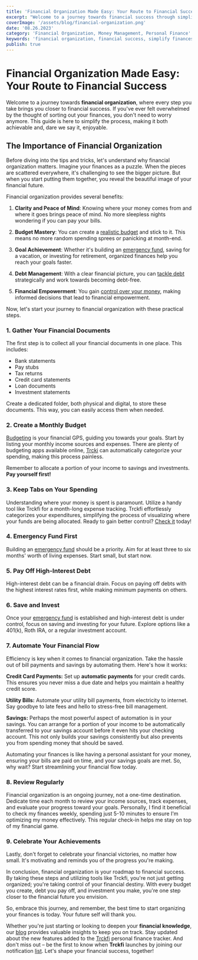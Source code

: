 ```yaml
---
title: 'Financial Organization Made Easy: Your Route to Financial Success'
excerpt: "Welcome to a journey towards financial success through simplified financial organization. If you've ever felt overwhelmed by the thought of sorting out your finances, this guide is here to simplify the process, making it both achievable and, dare we say it, enjoyable. Start your journey to financial organization with confidence and ease."
coverImage: '/assets/blog/financial-organization.png'
date: '08.26.2023'
category: 'Financial Organization, Money Management, Personal Finance'
keywords: 'financial organization, financial success, simplify finances, money management, budgeting, expense tracking, financial planning, financial goals, financial tips, financial empowerment'
publish: true
---
```


# Financial Organization Made Easy: Your Route to Financial Success

Welcome to a journey towards **financial organization**, where every step you take brings you closer to financial success. If you've ever felt overwhelmed by the thought of sorting out your finances, you don't need to worry anymore. This guide is here to simplify the process, making it both achievable and, dare we say it, enjoyable.

## The Importance of Financial Organization

Before diving into the tips and tricks, let's understand why financial organization matters. Imagine your finances as a puzzle. When the pieces are scattered everywhere, it's challenging to see the bigger picture. But when you start putting them together, you reveal the beautiful image of your financial future.

Financial organization provides several benefits:

1. **Clarity and Peace of Mind**: Knowing where your money comes from and where it goes brings peace of mind. No more sleepless nights wondering if you can pay your bills.

2. **Budget Mastery**: You can create a [realistic budget](/blog/five-truths-about-personal-finance#realistic-budget) and stick to it. This means no more random spending sprees or panicking at month-end.

3. **Goal Achievement**: Whether it's building an [emergency fund](/blog/prepare-for-the-unexpected-the-value-of-building-an-emergency-fund), saving for a vacation, or investing for retirement, organized finances help you reach your goals faster.

4. **Debt Management**: With a clear financial picture, you can [tackle debt](/blog/five-truths-about-personal-finance#debt) strategically and work towards becoming debt-free.

5. **Financial Empowerment**: You gain [control over your money](/track-finances-reach-financial-success), making informed decisions that lead to financial empowerment.

Now, let's start your journey to financial organization with these practical steps.

### 1. Gather Your Financial Documents

The first step is to collect all your financial documents in one place. This includes:

- Bank statements
- Pay stubs
- Tax returns
- Credit card statements
- Loan documents
- Investment statements

Create a dedicated folder, both physical and digital, to store these documents. This way, you can easily access them when needed.

### 2. Create a Monthly Budget

[Budgeting](/blog/budgeting-made-easy) is your financial GPS, guiding you towards your goals. Start by listing your monthly income sources and expenses. There are plenty of budgeting apps available online, [Trcki](/) can automatically categorize your spending, making this process painless.

Remember to allocate a portion of your income to savings and investments. **Pay yourself first!**

### 3. Keep Tabs on Your Spending

Understanding where your money is spent is paramount. Utilize a handy tool like Trckfi for a month-long expense tracking. Trckfi effortlessly categorizes your expenditures, simplifying the process of visualizing where your funds are being allocated. Ready to gain better control? [Check it](/#get-notified) today!

### 4. Emergency Fund First

Building an [emergency fund](/blog/prepare-for-the-unexpected-the-value-of-building-an-emergency-fund) should be a priority. Aim for at least three to six months' worth of living expenses. Start small, but start now.

### 5. Pay Off High-Interest Debt

High-interest debt can be a financial drain. Focus on paying off debts with the highest interest rates first, while making minimum payments on others.

### 6. Save and Invest

Once your [emergency fund](/blog/prepare-for-the-unexpected-the-value-of-building-an-emergency-fund) is established and high-interest debt is under control, focus on saving and investing for your future. Explore options like a 401(k), Roth IRA, or a regular investment account.

### 7. Automate Your Financial Flow

Efficiency is key when it comes to financial organization. Take the hassle out of bill payments and savings by automating them. Here's how it works:

**Credit Card Payments:** Set up **automatic payments** for your credit cards. This ensures you never miss a due date and helps you maintain a healthy credit score.

**Utility Bills:** Automate your utility bill payments, from electricity to internet. Say goodbye to late fees and hello to stress-free bill management.

**Savings:** Perhaps the most powerful aspect of automation is in your savings. You can arrange for a portion of your income to be automatically transferred to your savings account before it even hits your checking account. This not only builds your savings consistently but also prevents you from spending money that should be saved.

Automating your finances is like having a personal assistant for your money, ensuring your bills are paid on time, and your savings goals are met. So, why wait? Start streamlining your financial flow today.

### 8. Review Regularly

Financial organization is an ongoing journey, not a one-time destination. Dedicate time each month to review your income sources, track expenses, and evaluate your progress toward your goals. Personally, I find it beneficial to check my finances weekly, spending just 5-10 minutes to ensure I'm optimizing my money effectively. This regular check-in helps me stay on top of my financial game.


### 9. Celebrate Your Achievements

Lastly, don't forget to celebrate your financial victories, no matter how small. It's motivating and reminds you of the progress you're making.

In conclusion, financial organization is your roadmap to financial success. By taking these steps and utilizing tools like Trckfi, you're not just getting organized; you're taking control of your financial destiny. With every budget you create, debt you pay off, and investment you make, you're one step closer to the financial future you envision.

So, embrace this journey, and remember, the best time to start organizing your finances is today. Your future self will thank you.

Whether you're just starting or looking to deepen your **financial knowledge**, our [blog](/blog) provides valuable insights to keep you on track. Stay updated about the new features added to the [Trckfi](/) personal finance tracker. And don't miss out – be the first to know when **Trckfi** launches by joining our notification [list](/#get-notified). Let's shape your financial success, together!